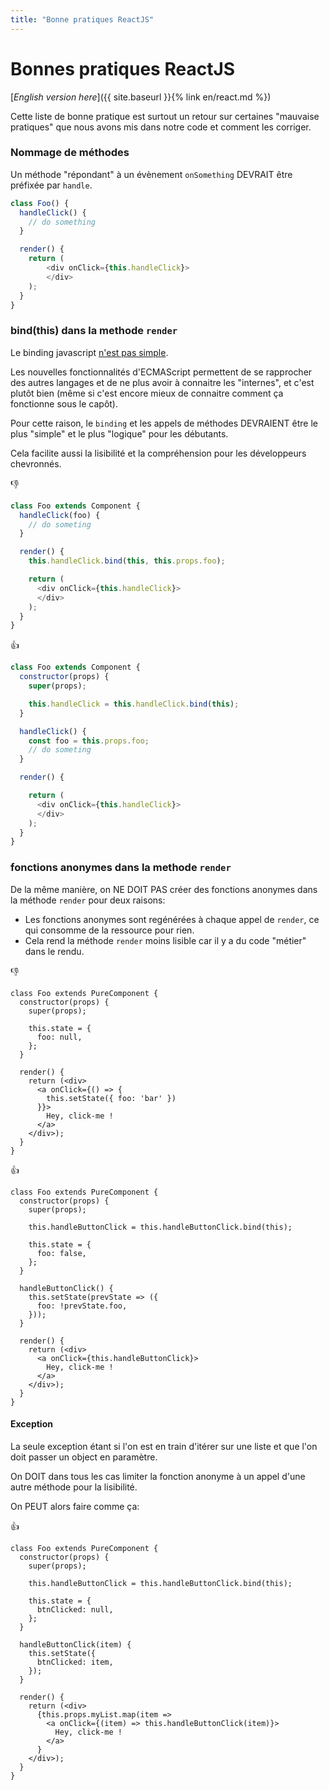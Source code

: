 ```yaml
---
title: "Bonne pratiques ReactJS"
---
```


Bonnes pratiques ReactJS
==============

[*English version here*]({{ site.baseurl }}{% link en/react.md %})

Cette liste de bonne pratique est surtout un retour sur certaines "mauvaise pratiques" que nous avons mis dans notre code et comment les corriger.

### Nommage de méthodes
Un méthode "répondant" à un évènement `onSomething` DEVRAIT être préfixée par `handle`.

```js
class Foo() {
  handleClick() {
    // do something
  }

  render() {
    return (
        <div onClick={this.handleClick}>
        </div>
    );
  }
}
```

### bind(this) dans la methode `render`

Le binding javascript [n'est pas simple](http://yehudakatz.com/2011/08/11/understanding-javascript-function-invocation-and-this/).

Les nouvelles fonctionnalités d'ECMAScript permettent de se rapprocher des autres langages et de ne plus avoir à connaitre les "internes", et c'est plutôt bien (même si c'est encore mieux de connaitre comment ça fonctionne sous le capôt).

Pour cette raison, le `binding` et les appels de méthodes DEVRAIENT être le plus "simple" et le plus "logique" pour les débutants.

Cela facilite aussi la lisibilité et la compréhension pour les développeurs chevronnés.

👎
```js
class Foo extends Component {
  handleClick(foo) {
    // do someting
  }

  render() {
    this.handleClick.bind(this, this.props.foo);

    return (
      <div onClick={this.handleClick}>
      </div>
    );
  }
}
```


👍
```js
class Foo extends Component {
  constructor(props) {
    super(props);

    this.handleClick = this.handleClick.bind(this);
  } 

  handleClick() {
    const foo = this.props.foo;
    // do someting
  }

  render() {

    return (
      <div onClick={this.handleClick}>
      </div>
    );
  }
}
```

### fonctions anonymes dans la methode `render`

De la même manière, on NE DOIT PAS créer des fonctions anonymes dans la méthode `render` pour deux raisons:

  * Les fonctions anonymes sont regénérées à chaque appel de `render`, ce qui consomme de la ressource pour rien.
  * Cela rend la méthode `render` moins lisible car il y a du code "métier" dans le rendu.

👎
```;js
class Foo extends PureComponent {
  constructor(props) {
    super(props);

    this.state = {
      foo: null,
    };
  }

  render() {
    return (<div>
      <a onClick={() => {
        this.setState({ foo: 'bar' })
      }}>
        Hey, click-me !
      </a>
    </div>);
  }
}
```

👍
```
class Foo extends PureComponent {
  constructor(props) {
    super(props);

    this.handleButtonClick = this.handleButtonClick.bind(this);

    this.state = {
      foo: false,
    };
  }

  handleButtonClick() {
    this.setState(prevState => ({
      foo: !prevState.foo,
    }));
  }

  render() {
    return (<div>
      <a onClick={this.handleButtonClick}>
        Hey, click-me !
      </a>
    </div>);
  }
}
```

#### Exception

La seule exception étant si l'on est en train d'itérer sur une liste et que l'on doit passer un object en paramètre.

On DOIT dans tous les cas limiter la fonction anonyme à un appel d'une autre méthode pour la lisibilité.

On PEUT alors faire comme ça:

👍
```
class Foo extends PureComponent {
  constructor(props) {
    super(props);

    this.handleButtonClick = this.handleButtonClick.bind(this);

    this.state = {
      btnClicked: null,
    };
  }

  handleButtonClick(item) {
    this.setState({
      btnClicked: item,
    });
  }

  render() {
    return (<div>
      {this.props.myList.map(item => 
        <a onClick={(item) => this.handleButtonClick(item)}>
          Hey, click-me !
        </a>
      }
    </div>);
  }
}
```
